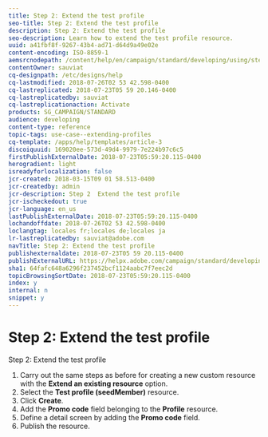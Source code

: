 ```yaml
---
title: Step 2: Extend the test profile
seo-title: Step 2: Extend the test profile
description: Step 2: Extend the test profile
seo-description: Learn how to extend the test profile resource.
uuid: a41fbf8f-9267-43b4-ad71-d64d9a49e02e
content-encoding: ISO-8859-1
aemsrcnodepath: /content/help/en/campaign/standard/developing/using/step-2--extend-the-test-profile
contentOwner: sauviat
cq-designpath: /etc/designs/help
cq-lastmodified: 2018-07-26T02 53 42.598-0400
cq-lastreplicated: 2018-07-23T05 59 20.146-0400
cq-lastreplicatedby: sauviat
cq-lastreplicationaction: Activate
products: SG_CAMPAIGN/STANDARD
audience: developing
content-type: reference
topic-tags: use-case--extending-profiles
cq-template: /apps/help/templates/article-3
discoiquuid: 169020ee-573d-49d4-9979-7e224b97c6c5
firstPublishExternalDate: 2018-07-23T05:59:20.115-0400
herogradient: light
isreadyforlocalization: false
jcr-created: 2018-03-15T09 01 58.513-0400
jcr-createdby: admin
jcr-description: Step 2  Extend the test profile
jcr-ischeckedout: true
jcr-language: en_us
lastPublishExternalDate: 2018-07-23T05:59:20.115-0400
lochandoffdate: 2018-07-26T02 53 42.598-0400
loclangtag: locales fr;locales de;locales ja
lr-lastreplicatedby: sauviat@adobe.com
navTitle: Step 2: Extend the test profile
publishexternaldate: 2018-07-23T05 59 20.115-0400
publishExternalURL: https://helpx.adobe.com/campaign/standard/developing/using/step-2--extend-the-test-profile.html
sha1: 64fafc648a6296f237452bcf1124aabc7f7eec2d
topicBrowsingSortDate: 2018-07-23T05:59:20.115-0400
index: y
internal: n
snippet: y
---
```


# Step 2: Extend the test profile

Step 2: Extend the test profile

1. Carry out the same steps as before for creating a new custom resource with the **Extend an existing resource** option.
1. Select the **Test profile (seedMember)** resource.
1. Click **Create**.
1. Add the **Promo code** field belonging to the **Profile** resource.
1. Define a detail screen by adding the **Promo code** field.
1. Publish the resource.

